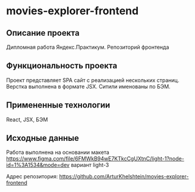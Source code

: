 # movies-explorer-frontend

## Описание проекта
Дипломная работа Яндекс.Практикум. Репозиторий фронтенда

## Функциональность проекта
Проект представляет SPA сайт с реализацией нескольких страниц. Верстка выполнена в формате JSX. Ситили именованы по БЭМ.

## Примененные технологии
React, JSX, БЭМ

## Исходные данные
Работа выполнена на основании макета https://www.figma.com/file/6FMWkB94wE7KTkcCgUXtnC/light-1?node-id=1%3A1534&mode=dev вариант light-3

Адрес репозитория: https://github.com/ArturKhelshtein/movies-explorer-frontend
